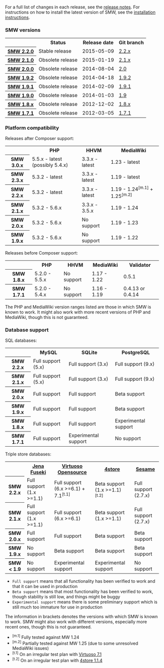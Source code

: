 For a full list of changes in each release, see the [release notes](releasenotes/). For instructions
on how to install the latest version of SMW, see the [installation instructions](INSTALL.md).

### SMW versions

<table>
	<tr>
		<th></th>
		<th>Status</th>
		<th>Release date</th>
		<th>Git branch</th>
	</tr>
	<tr>
		<th><a href="https://semantic-mediawiki.org/wiki/Semantic_MediaWiki_2.2.0">SMW 2.2.0</a></th>
    		<td>Stable release</td>
    		<td>2015-05-09</td>
    		<td><a href="https://github.com/SemanticMediaWiki/SemanticMediaWiki/tree/2.2.x">2.2.x</a></td>
    	</tr>
	<tr>
		<th><a href="https://semantic-mediawiki.org/wiki/Semantic_MediaWiki_2.1.0">SMW 2.1.0</a></th>
		<td>Obsolete release</td>
		<td>2015-01-19</td>
		<td><a href="https://github.com/SemanticMediaWiki/SemanticMediaWiki/tree/2.1.x">2.1.x</a></td>
	</tr>
	<tr>
		<th><a href="https://semantic-mediawiki.org/wiki/Semantic_MediaWiki_2.0">SMW 2.0.0</a></th>
		<td>Obsolete release</td>
		<td>2014-08-04</td>
		<td><a href="https://github.com/SemanticMediaWiki/SemanticMediaWiki/tree/2.0">2.0</a></td>
	</tr>
	<tr>
		<th><a href="https://semantic-mediawiki.org/wiki/Semantic_MediaWiki_1.9.2">SMW 1.9.2</a></th>
		<td>Obsolete release</td>
		<td>2014-04-18</td>
		<td><a href="https://github.com/SemanticMediaWiki/SemanticMediaWiki/tree/1.9.2">1.9.2</a></td>
	</tr>
	<tr>
		<th><a href="https://semantic-mediawiki.org/wiki/Semantic_MediaWiki_1.9.1">SMW 1.9.1</a></th>
		<td>Obsolete release</td>
		<td>2014-02-09</td>
		<td><a href="https://github.com/SemanticMediaWiki/SemanticMediaWiki/tree/1.9.1">1.9.1</a></td>
	</tr>
	<tr>
		<th><a href="https://semantic-mediawiki.org/wiki/Semantic_MediaWiki_1.9.0">SMW 1.9.0</a></th>
		<td>Obsolete release</td>
		<td>2014-01-03</td>
		<td><a href="https://github.com/SemanticMediaWiki/SemanticMediaWiki/tree/1.9">1.9</a></td>
	</tr>
	<tr>
		<th><a href="https://semantic-mediawiki.org/wiki/Semantic_MediaWiki_1.8.0">SMW 1.8.x</a></th>
		<td>Obsolete release</td>
		<td>2012-12-02</td>
		<td><a href="https://github.com/SemanticMediaWiki/SemanticMediaWiki/tree/1.8.x">1.8.x</a></td>
	</tr>
	<tr>
		<th><a href="https://semantic-mediawiki.org/wiki/Semantic_MediaWiki_1.7.1">SMW 1.7.1</a></th>
		<td>Obsolete release</td>
		<td>2012-03-05</td>
		<td><a href="https://github.com/SemanticMediaWiki/SemanticMediaWiki/tree/1.7.1">1.7.1</a></td>
	</tr>
</table>

### Platform compatibility

Releases after Composer support:

<table>
	<tr>
		<th></th>
		<th>PHP</th>
		<th>HHVM</th>
		<th>MediaWiki</th>
	</tr>
	<tr>
		<th>SMW 3.0.x</th>
		<td>5.5.x - latest (possibly 5.4.x)</td>
		<td>3.3.x - latest</td>
		<td>1.23 - latest</td>
	</tr>
	<tr>
		<th>SMW 2.3.x</th>
		<td>5.3.2 - latest</td>
		<td>3.3.x - latest</td>
		<td>1.19 - latest</td>
	</tr>
	<tr>
		<th>SMW 2.2.x</th>
		<td>5.3.2 - latest</td>
		<td>3.3.x - latest</td>
		<td>1.19 - 1.24<sup>[m.1]</sup> + 1.25<sup>[m.2]</sup></td>
	</tr>
	<tr>
		<th>SMW 2.1.x</th>
		<td>5.3.2 - 5.6.x</td>
		<td>3.3.x - 3.5.x</td>
		<td>1.19 - 1.24</td>
	</tr>
	<tr>
		<th>SMW 2.0.x</th>
		<td>5.3.2 - 5.6.x</td>
		<td>No support</td>
		<td>1.19 - 1.23</td>
	</tr>
	<tr>
		<th>SMW 1.9.x</th>
		<td>5.3.2 - 5.6.x</td>
		<td>No support</td>
		<td>1.19 - 1.22</td>
	</tr>
</table>

Releases before Composer support:

<table>
	<tr>
		<th></th>
		<th>PHP</th>
		<th>HHVM</th>
		<th>MediaWiki</th>
		<th>Validator</th>
	</tr>
	<tr>
		<th>SMW 1.8.x</th>
		<td>5.2.0 - 5.5.x</td>
		<td>No support</td>
		<td>1.17 - 1.22</td>
		<td>0.5.1</td>
	</tr>
	<tr>
		<th>SMW 1.7.1</th>
		<td>5.2.0 - 5.4.x</td>
		<td>No support</td>
		<td>1.16 - 1.19</td>
		<td>0.4.13 or 0.4.14</td>
	</tr>
</table>


The PHP and MediaWiki version ranges listed are those in which SMW is known to work. It might also
work with more recent versions of PHP and MediaWiki, though this is not guaranteed.

### Database support

SQL databases:

<table>
	<tr>
		<th></th>
		<th>MySQL</th>
		<th>SQLite</th>
		<th>PostgreSQL</th>
	</tr>
	<tr>
		<th>SMW 2.2.x</th>
		<td>Full support (5.x)</td>
		<td>Full support (3.x)</td>
		<td>Full support (9.x)</td>
	</tr>
	<tr>
		<th>SMW 2.1.x</th>
		<td>Full support (5.x)</td>
		<td>Full support (3.x)</td>
		<td>Full support (9.x)</td>
	</tr>
	<tr>
		<th>SMW 2.0.x</th>
		<td>Full support</td>
		<td>Full support</td>
		<td>Beta support</td>
	</tr>
	<tr>
		<th>SMW 1.9.x</th>
		<td>Full support</td>
		<td>Full support</td>
		<td>Beta support</td>
	</tr>
	<tr>
		<th>SMW 1.8.x</th>
		<td>Full support</td>
		<td>Full support</td>
		<td>Experimental support</td>
	</tr>
	<tr>
		<th>SMW 1.7.1</th>
		<td>Full support</td>
		<td>Experimental support</td>
		<td>No support</td>
	</tr>
</table>

Triple store databases:

<table>
	<tr>
		<th></th>
		<th><a href="https://jena.apache.org/">Jena Fuseki</a></th>
		<th><a href="https://github.com/openlink/virtuoso-opensource">Virtuoso Opensource</a></th>
		<th><a href="https://github.com/garlik/4store">4store</a></th>
		<th><a href="http://rdf4j.org/">Sesame</a></th>
	</tr>
	<tr>
		<th>SMW 2.2.x</th>
		<td>Full support (1.x >=1.1)</td>
		<td>Full support (6.x >=6.1) + 7.1<sup>[t.1]</sup></td>
		<td>Beta support (1.x >=1.1)<sup>[t.2]</sup></td>
		<td>Full support (2.7.x)</td>
	</tr>
	<tr>
		<th>SMW 2.1.x</th>
		<td>Full support (1.x >=1.1)</td>
		<td>Full support (6.x >=6.1)</td>
		<td>Beta support (1.x >=1.1)</td>
		<td>Full support (2.7.x)</td>
	</tr>
	<tr>
		<th>SMW 2.0.x</th>
		<td>Full support</td>
		<td>Full support</td>
		<td>Beta support</td>
		<td>Beta support</td>
	</tr>
	<tr>
		<th>SMW 1.9.x</th>
		<td>No support</td>
		<td>Beta support</td>
		<td>Beta support</td>
		<td>Beta support</td>
	</tr>
	<tr>
		<th>SMW &lt; 1.9</th>
		<td>No support</td>
		<td>Experimental support</td>
		<td>Experimental support</td>
		<td>No support</td>
	</tr>
</table>

- `Full support` means that all functionality has been verified to work and that it can be used in production
- `Beta support` means that most functionality has been verified to work, though stability is still low, and things might be buggy
- `Experimental support` means there is some preliminary support which is still much too immature for use in production

The information in brackets denotes the versions with which SMW is known to work. SMW might also
work with different versions, especially more recent ones, though this is not guaranteed.

- <sup>[m.1]</sup> Fully tested against MW 1.24
- <sup>[m.2]</sup> Partially tested against MW 1.25 (due to some unresolved MediaWiki issues)
- <sup>[t.1]</sup> On an irregular test plan with [Virtuoso 7.1](https://travis-ci.org/mwjames/SemanticMediaWiki/builds/61203319)
- <sup>[t.2]</sup> On an irregular test plan with [4store 1.1.4](https://travis-ci.org/mwjames/SemanticMediaWiki/builds/61200454)
